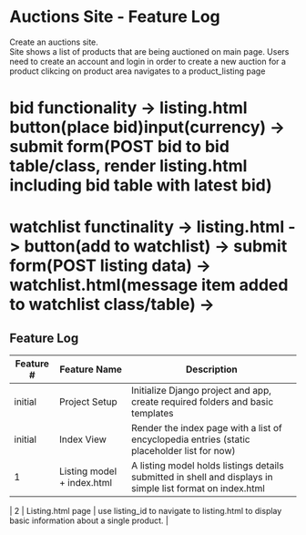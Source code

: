 # Auctions Site - Feature Log

Create an auctions site.  
Site shows a list of products that are being auctioned on main page.
Users need to create an account and login in order to create a new auction for a product
clikcing on product area navigates to a product_listing page

# bid functionality -> listing.html button(place bid)input(currency) -> submit form(POST bid to bid table/class, render listing.html including bid table with latest bid)
# watchlist functinality -> listing.html -> button(add to watchlist) -> submit form(POST listing data) -> watchlist.html(message item added to watchlist class/table) -> 





## Feature Log

| Feature # | Feature Name                 | Description                                                                                                              |
|-----------|------------------------------|--------------------------------------------------------------------------------------------------------------------------|
| initial   | Project Setup                | Initialize Django project and app, create required folders and basic templates                                           |
| initial   | Index View                   | Render the index page with a list of encyclopedia entries (static placeholder list for now)                              |
| 1         | Listing model + index.html   | A listing model holds listings details submitted in shell and displays in simple list format on index.html               |


| 2         | Listing.html page            | use listing_id to navigate to listing.html to display basic information about a single product.                          |

                  